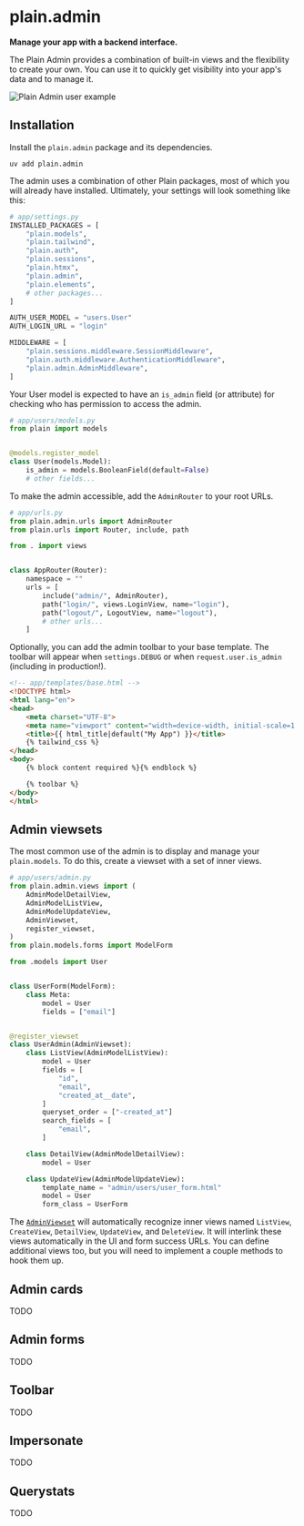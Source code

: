 # plain.admin

**Manage your app with a backend interface.**

The Plain Admin provides a combination of built-in views and the flexibility to create your own. You can use it to quickly get visibility into your app's data and to manage it.

![Plain Admin user example](https://assets.plainframework.com/docs/plain-pageviews-user.png)

## Installation

Install the `plain.admin` package and its dependencies.

```console
uv add plain.admin
```

The admin uses a combination of other Plain packages, most of which you will already have installed. Ultimately, your settings will look something like this:

```python
# app/settings.py
INSTALLED_PACKAGES = [
    "plain.models",
    "plain.tailwind",
    "plain.auth",
    "plain.sessions",
    "plain.htmx",
    "plain.admin",
    "plain.elements",
    # other packages...
]

AUTH_USER_MODEL = "users.User"
AUTH_LOGIN_URL = "login"

MIDDLEWARE = [
    "plain.sessions.middleware.SessionMiddleware",
    "plain.auth.middleware.AuthenticationMiddleware",
    "plain.admin.AdminMiddleware",
]
```

Your User model is expected to have an `is_admin` field (or attribute) for checking who has permission to access the admin.

```python
# app/users/models.py
from plain import models


@models.register_model
class User(models.Model):
    is_admin = models.BooleanField(default=False)
    # other fields...
```

To make the admin accessible, add the `AdminRouter` to your root URLs.

```python
# app/urls.py
from plain.admin.urls import AdminRouter
from plain.urls import Router, include, path

from . import views


class AppRouter(Router):
    namespace = ""
    urls = [
        include("admin/", AdminRouter),
        path("login/", views.LoginView, name="login"),
        path("logout/", LogoutView, name="logout"),
        # other urls...
    ]

```

Optionally, you can add the admin toolbar to your base template. The toolbar will appear when `settings.DEBUG` or when `request.user.is_admin` (including in production!).

```html
<!-- app/templates/base.html -->
<!DOCTYPE html>
<html lang="en">
<head>
    <meta charset="UTF-8">
    <meta name="viewport" content="width=device-width, initial-scale=1.0">
    <title>{{ html_title|default("My App") }}</title>
    {% tailwind_css %}
</head>
<body>
    {% block content required %}{% endblock %}

    {% toolbar %}
</body>
</html>
```

## Admin viewsets

The most common use of the admin is to display and manage your `plain.models`. To do this, create a viewset with a set of inner views.

```python
# app/users/admin.py
from plain.admin.views import (
    AdminModelDetailView,
    AdminModelListView,
    AdminModelUpdateView,
    AdminViewset,
    register_viewset,
)
from plain.models.forms import ModelForm

from .models import User


class UserForm(ModelForm):
    class Meta:
        model = User
        fields = ["email"]


@register_viewset
class UserAdmin(AdminViewset):
    class ListView(AdminModelListView):
        model = User
        fields = [
            "id",
            "email",
            "created_at__date",
        ]
        queryset_order = ["-created_at"]
        search_fields = [
            "email",
        ]

    class DetailView(AdminModelDetailView):
        model = User

    class UpdateView(AdminModelUpdateView):
        template_name = "admin/users/user_form.html"
        model = User
        form_class = UserForm
```

The [`AdminViewset`](./views/viewsets.py) will automatically recognize inner views named `ListView`, `CreateView`, `DetailView`, `UpdateView`, and `DeleteView`. It will interlink these views automatically in the UI and form success URLs. You can define additional views too, but you will need to implement a couple methods to hook them up.

## Admin cards

TODO

## Admin forms

TODO

## Toolbar

TODO

## Impersonate

TODO

## Querystats

TODO
